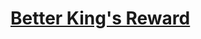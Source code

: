 # [Better King's Reward](https://www.mousehuntgame.com/preferences.php?tab=mousehunt-improved-settings#mousehunt-improved-settings-better-better-kings-reward)
